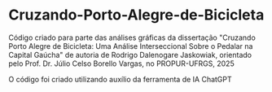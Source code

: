 # Cruzando-Porto-Alegre-de-Bicicleta
Código criado para parte das análises gráficas da dissertação "Cruzando Porto Alegre de Bicicleta: Uma Análise Interseccional Sobre o Pedalar na Capital Gaúcha" de autoria de Rodrigo Dalenogare Jaskowiak, orientado pelo Prof. Dr. Júlio Celso Borello Vargas, no PROPUR-UFRGS, 2025



O código foi criado utilizando auxílio da ferramenta de IA ChatGPT
